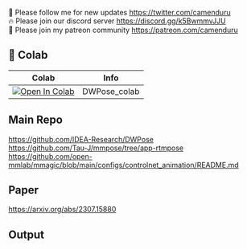 🐣 Please follow me for new updates https://twitter.com/camenduru <br />
🔥 Please join our discord server https://discord.gg/k5BwmmvJJU <br />
🥳 Please join my patreon community https://patreon.com/camenduru <br />

## 🦒 Colab

| Colab | Info
| --- | --- |
[![Open In Colab](https://colab.research.google.com/assets/colab-badge.svg)](https://colab.research.google.com/github/camenduru/DWPose-colab/blob/main/DWPose_colab.ipynb) | DWPose_colab

## Main Repo
https://github.com/IDEA-Research/DWPose <br />
https://github.com/Tau-J/mmpose/tree/app-rtmpose <br />
https://github.com/open-mmlab/mmagic/blob/main/configs/controlnet_animation/README.md <br />

## Paper
https://arxiv.org/abs/2307.15880

## Output

